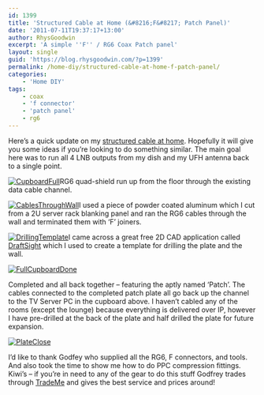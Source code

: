 ```yaml
---
id: 1399
title: 'Structured Cable at Home (&#8216;F&#8217; Patch Panel)'
date: '2011-07-11T19:37:17+13:00'
author: RhysGoodwin
excerpt: 'A simple ''F'' / RG6 Coax Patch panel'
layout: single
guid: 'https://blog.rhysgoodwin.com/?p=1399'
permalink: /home-diy/structured-cable-at-home-f-patch-panel/
categories:
    - 'Home DIY'
tags:
    - coax
    - 'f connector'
    - 'patch panel'
    - rg6
---
```


Here’s a quick update on my [structured cable at home](https://blog.rhysgoodwin.com/home-diy/structured-cable-at-home/). Hopefully it will give you some ideas if you’re looking to do something similar. The main goal here was to run all 4 LNB outputs from my dish and my UFH antenna back to a single point.

[![](/content/uploads/2011/07/CupboardFull.jpg "CupboardFull")](/content/uploads/2011/07/CupboardFull.jpg)RG6 quad-shield run up from the floor through the existing data cable channel.

[![](/content/uploads/2011/07/CablesThroughWall.jpg "CablesThroughWall")](/content/uploads/2011/07/CablesThroughWall.jpg)I used a piece of powder coated aluminum which I cut from a 2U server rack blanking panel and ran the RG6 cables through the wall and terminated them with ‘F’ joiners.

[![](/content/uploads/2011/07/DrillingTemplate.png "DrillingTemplate")](/content/uploads/2011/07/DrillingTemplate.png)I came across a great free 2D CAD application called [DraftSight](http://www.3ds.com/products/draftsight/free-cad-software/) which I used to create a template for drilling the plate and the wall.

[![](/content/uploads/2011/07/FullCupboardDone.jpg "FullCupboardDone")](/content/uploads/2011/07/FullCupboardDone.jpg)

Completed and all back together – featuring the aptly named ‘Patch’. The cables connected to the completed patch plate all go back up the channel to the TV Server PC in the cupboard above. I haven’t cabled any of the rooms (except the lounge) because everything is delivered over IP, however I have pre-drilled at the back of the plate and half drilled the plate for future expansion.

[![](/content/uploads/2011/07/PlateClose.jpg "PlateClose")](/content/uploads/2011/07/PlateClose.jpg)

I’d like to thank Godfey who supplied all the RG6, F connectors, and tools. And also took the time to show me how to do PPC compression fittings. Kiwi’s – if you’re in need to any of the gear to do this stuff Godfrey trades through [TradeMe](http://www.trademe.co.nz/Members/Listings.aspx?member=1544564) and gives the best service and prices around!